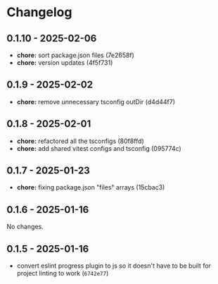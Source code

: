 # Changelog

## 0.1.10 - 2025-02-06

- __chore:__ sort package.json files (7e2658f)
- __chore:__ version updates (4f5f731)

## 0.1.9 - 2025-02-02

- __chore:__ remove unnecessary tsconfig outDir (d4d44f7)

## 0.1.8 - 2025-02-01

- __chore:__ refactored all the tsconfigs (80f8ffd)
- __chore:__ add shared vitest configs and tsconfig (095774c)

## 0.1.7 - 2025-01-23

- __chore:__ fixing package.json "files" arrays (15cbac3)

## 0.1.6 - 2025-01-16

No changes.

## 0.1.5 - 2025-01-16

- convert eslint progress plugin to js so it doesn't have to be built for project linting to work (`6742e77`)
